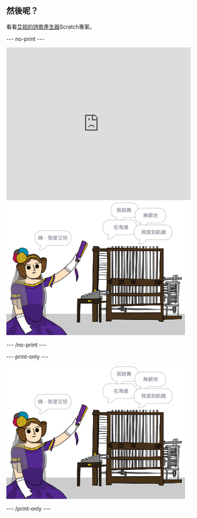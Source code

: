 ## 然後呢？

看看[艾妲的詩歌產生器](https://projects.raspberrypi.org/en/projects/poetry-generator)Scratch專案。

--- no-print ---

<div class="scratch-preview">
  <iframe allowtransparency="true" width="485" height="402" src="https://scratch.mit.edu/projects/embed/77844926/?autostart=false" frameborder="0" scrolling="no"></iframe>
  <img src="images/poetry-final.png">
</div>

--- /no-print ---

--- print-only ---

![遊戲截圖](images/poetry-final.png)

--- /print-only ---